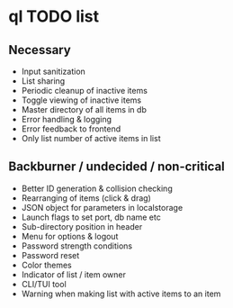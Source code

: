 # ql TODO list

## Necessary
* Input sanitization
* List sharing
* Periodic cleanup of inactive items
* Toggle viewing of inactive items
* Master directory of all items in db
* Error handling & logging
* Error feedback to frontend
* Only list number of active items in list

## Backburner / undecided / non-critical
* Better ID generation & collision checking
* Rearranging of items (click & drag)
* JSON object for parameters in localstorage
* Launch flags to set port, db name etc
* Sub-directory position in header
* Menu for options & logout
* Password strength conditions
* Password reset
* Color themes
* Indicator of list / item owner
* CLI/TUI tool
* Warning when making list with active items to an item
